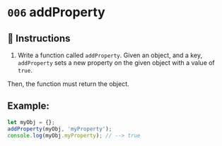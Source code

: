 # `006` addProperty

## 📝 Instructions

1. Write a function called `addProperty`. Given an object, and a key, `addProperty` sets a new property on the given object with a value of `true`.

Then, the function must return the object.

## Example:

```Javascript
let myObj = {};
addProperty(myObj, 'myProperty');
console.log(myObj.myProperty); // --> true
```